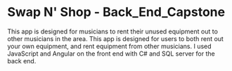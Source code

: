 # Swap N' Shop - Back_End_Capstone
This app is designed for musicians to rent their unused equipment out to other musicians in the area. This app is designed for users to both rent out your own equipment, and rent equipment from other musicians. I used JavaScript and Angular on the front end with C# and SQL server for the back end.
